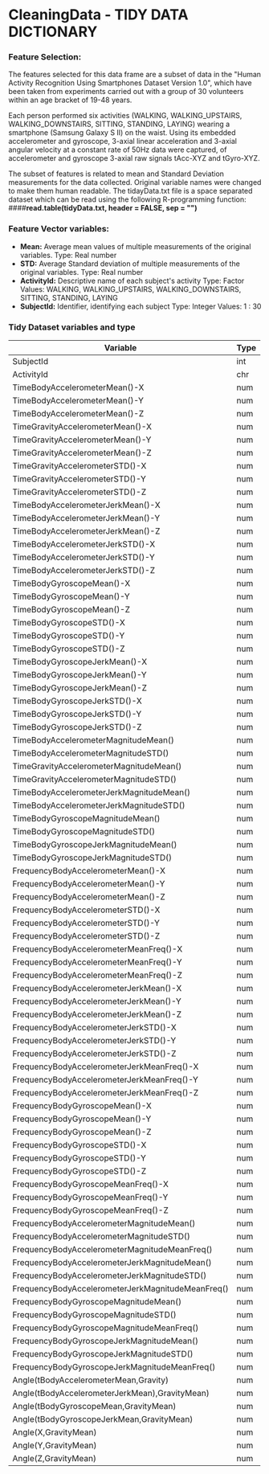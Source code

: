 # CleaningData - TIDY DATA DICTIONARY

### Feature Selection:
The features selected for this data frame are a subset of data in the "Human Activity Recognition Using Smartphones
Dataset Version 1.0", which have been taken from experiments carried out with a group of 30 volunteers within an age
bracket of 19-48 years. 

Each person performed six activities (WALKING, WALKING_UPSTAIRS, WALKING_DOWNSTAIRS, SITTING, STANDING, LAYING) wearing
a smartphone (Samsung Galaxy S II) on the waist. Using its embedded accelerometer and gyroscope, 3-axial linear
acceleration and 3-axial angular velocity at a constant rate of 50Hz data were captured, of accelerometer and gyroscope
3-axial raw signals tAcc-XYZ and tGyro-XYZ.

The subset of features is related to mean and Standard Deviation measurements for the data collected.  Original variable names were changed to make them human readable.
The tidayData.txt file is a space separated dataset which can be read using the following R-programming function:
####__read.table(tidyData.txt, header = FALSE, sep = "")__

### Feature Vector variables:
* __Mean:__  Average mean values of multiple measurements of the original variables. Type: Real number
* __STD:__  Average Standard deviation of multiple measurements of the original variables. Type: Real number
* __ActivityId:__ Descriptive name of each subject's activity Type: Factor Values: WALKING, WALKING_UPSTAIRS, WALKING_DOWNSTAIRS, SITTING, STANDING, LAYING
* __SubjectId:__ Identifier, identifying each subject Type: Integer Values: 1 : 30

### Tidy Dataset variables and type
|Variable                     |Type|
|-----------------------------|----|
|SubjectId	|int|
|ActivityId	|chr|
|TimeBodyAccelerometerMean()-X|	num|
|TimeBodyAccelerometerMean()-Y|	num|
|TimeBodyAccelerometerMean()-Z| num|
|TimeGravityAccelerometerMean()-X|	num|
|TimeGravityAccelerometerMean()-Y|	num|
|TimeGravityAccelerometerMean()-Z|	num|
|TimeGravityAccelerometerSTD()-X|	num|
|TimeGravityAccelerometerSTD()-Y|	num|
|TimeGravityAccelerometerSTD()-Z|	num|
|TimeBodyAccelerometerJerkMean()-X|	num|
|TimeBodyAccelerometerJerkMean()-Y|	num|
|TimeBodyAccelerometerJerkMean()-Z|	num|
|TimeBodyAccelerometerJerkSTD()-X|	num|
|TimeBodyAccelerometerJerkSTD()-Y|	num|
|TimeBodyAccelerometerJerkSTD()-Z|	num|
|TimeBodyGyroscopeMean()-X|	num|
|TimeBodyGyroscopeMean()-Y|	num|
|TimeBodyGyroscopeMean()-Z|	num|
|TimeBodyGyroscopeSTD()-X|	num|
|TimeBodyGyroscopeSTD()-Y|	num|
|TimeBodyGyroscopeSTD()-Z|	num|
|TimeBodyGyroscopeJerkMean()-X|	num|
|TimeBodyGyroscopeJerkMean()-Y|	num|
|TimeBodyGyroscopeJerkMean()-Z|	num|
|TimeBodyGyroscopeJerkSTD()-X|	num|
|TimeBodyGyroscopeJerkSTD()-Y|	num|
|TimeBodyGyroscopeJerkSTD()-Z|	num|
|TimeBodyAccelerometerMagnitudeMean()|	num|
|TimeBodyAccelerometerMagnitudeSTD()|	num|
|TimeGravityAccelerometerMagnitudeMean()|	num|
|TimeGravityAccelerometerMagnitudeSTD()|	num|
|TimeBodyAccelerometerJerkMagnitudeMean()|	num|
|TimeBodyAccelerometerJerkMagnitudeSTD()|	num|
|TimeBodyGyroscopeMagnitudeMean()|	num|
|TimeBodyGyroscopeMagnitudeSTD()|	num|
|TimeBodyGyroscopeJerkMagnitudeMean()|	num|
|TimeBodyGyroscopeJerkMagnitudeSTD()|	num|
|FrequencyBodyAccelerometerMean()-X|	num|
|FrequencyBodyAccelerometerMean()-Y|	num|
|FrequencyBodyAccelerometerMean()-Z|	num|
|FrequencyBodyAccelerometerSTD()-X|	num|
|FrequencyBodyAccelerometerSTD()-Y|	num|
|FrequencyBodyAccelerometerSTD()-Z|	num|
|FrequencyBodyAccelerometerMeanFreq()-X|	num|
|FrequencyBodyAccelerometerMeanFreq()-Y|	num|
|FrequencyBodyAccelerometerMeanFreq()-Z|	num|
|FrequencyBodyAccelerometerJerkMean()-X|	num|
|FrequencyBodyAccelerometerJerkMean()-Y|	num|
|FrequencyBodyAccelerometerJerkMean()-Z|	num|
|FrequencyBodyAccelerometerJerkSTD()-X|	num|
|FrequencyBodyAccelerometerJerkSTD()-Y|	num|
|FrequencyBodyAccelerometerJerkSTD()-Z|	num|
|FrequencyBodyAccelerometerJerkMeanFreq()-X|	num|
|FrequencyBodyAccelerometerJerkMeanFreq()-Y|	num|
|FrequencyBodyAccelerometerJerkMeanFreq()-Z|	num|
|FrequencyBodyGyroscopeMean()-X|	num|
|FrequencyBodyGyroscopeMean()-Y|	num|
|FrequencyBodyGyroscopeMean()-Z|	num|
|FrequencyBodyGyroscopeSTD()-X|	num|
|FrequencyBodyGyroscopeSTD()-Y|	num|
|FrequencyBodyGyroscopeSTD()-Z|	num|
|FrequencyBodyGyroscopeMeanFreq()-X|	num|
|FrequencyBodyGyroscopeMeanFreq()-Y|	num|
|FrequencyBodyGyroscopeMeanFreq()-Z|	num|
|FrequencyBodyAccelerometerMagnitudeMean()|	num|
|FrequencyBodyAccelerometerMagnitudeSTD()|	num|
|FrequencyBodyAccelerometerMagnitudeMeanFreq()|	num|
|FrequencyBodyAccelerometerJerkMagnitudeMean()|	num|
|FrequencyBodyAccelerometerJerkMagnitudeSTD()|	num|
|FrequencyBodyAccelerometerJerkMagnitudeMeanFreq()|	num|
|FrequencyBodyGyroscopeMagnitudeMean()|	num|
|FrequencyBodyGyroscopeMagnitudeSTD()|	num|
|FrequencyBodyGyroscopeMagnitudeMeanFreq()|	num|
|FrequencyBodyGyroscopeJerkMagnitudeMean()|	num|
|FrequencyBodyGyroscopeJerkMagnitudeSTD()|	num|
|FrequencyBodyGyroscopeJerkMagnitudeMeanFreq()|	num|
|Angle(tBodyAccelerometerMean,Gravity)|	num|
|Angle(tBodyAccelerometerJerkMean),GravityMean)|	num|
|Angle(tBodyGyroscopeMean,GravityMean)|	num|
|Angle(tBodyGyroscopeJerkMean,GravityMean)|	num|
|Angle(X,GravityMean)|	num|
|Angle(Y,GravityMean)|	num|
|Angle(Z,GravityMean)|	num|
